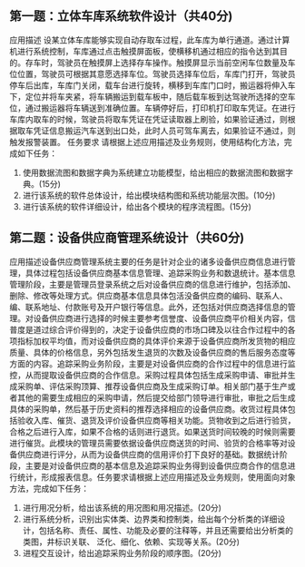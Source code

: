 ## 第一题：立体车库系统软件设计（共40分)
应用描述
设某立体车库能够实现自动存取车过程，此车库为单行通道。通过计算机进行系统控制，车库通过点击触摸屏面板，使横移机通过相应的指令达到其目的。存车时，驾驶员在触摸屏上选择存车操作。触摸屏显示当前空闲车位数量及车位位置，驾驶员可根据其意愿选择车位。驾驶员选择车位后，车库门打开，驾驶员停车后出库，车库门关闭，载车台进行旋转，横移到车库门口时，搬运器将伸入车下，定位并将车夹紧，将车辆搬运到载车板中，随后载车板到达驾驶所选择的空车位，通过搬运器将车辆送到准确位置。车辆停好后，打印机打印取车凭证。在进行车库内取车的时候，驾驶员将取车凭证在凭证读取器上刷验，如果验证通过，则根据取车凭证信息搬运汽车送到出口处，此时人员可驾车离去，如果验证不通过，则触发报警装置。
任务要求
请根据上述应用描述及业务规则，使用结构化方法，完成如下任务：
1. 使用数据流图和数据字典为系统建立功能模型，给出相应的数据流图和数据字典。(15分)
2. 进行该系统的软件总体设计，给出模块结构图和系统功能层次图。(10分)
3. 进行该系统的软件详细设计，给出各个模块的程序流程图。(15分)

## 第二题：设备供应商管理系统设计（共60分)
应用描述设备供应商管理系统主要的任务是针对企业的诸多设备供应商信息进行管理，具体过程包括设备供应商基本信息管理、追踪采购业务和数退统计。基本信息管理阶段，主要是管理员登录系统之后对设备供应商的信息进行维护，包括添加、删除、修改等处理方式。供应商基本信息具体包活没备供应商的编码、联系人、编、联系地址、付款账号及开户银行等信息。此外，还包括对供应商选择信息的管理。对设备供应商进行选择的时候主要参考信誉度、设备供应商平价相关内容，信普度是道过综合评价得到的，决定于设备供应商的市场口碑及以往合作过程中的各项指标加权平均值，而对设备供应商的具体评价来源于设备供应商所发货物的相应质量、具体的价格信息，另外包括发生退货的次数及设备供应商的售后服务态度等方面的内容。追踪采购业务阶段，主要是对设备供应商的合作过程中的信息进行监控，从而提取设备供应商的合作信息。采购过程具体包括生成采购申请、审批并生成采购单、评估采购顶算、推荐设备供应商及生成采购订单。相关部门基于生产或者其他的需要生成相应的采购申请，然后提交给部门领导进行审批，审批之后生成具体的采购单，然后基于历史资料的推荐选择相应的设备供应商。收货过程具体包括验收入库、催货、退货及评价设备供应商等相关功能。货物收到之后进行验货，合格之后进行入库，如果不合格的话则进行退货。如果送货时间较晚的时候则需要进行催货。此模块的管理员需要依据设备供应商送货的时间、验货的合格率等对设备供应商进行评分，从而为设备供应商的信用评价打下良好的基础。数据统计阶段，主要是对设备供应商的基本信息及追踪采购业务得到设备供应商合作的信息进行统计，形成报表信息。任务要求请根据上述应用描述及业务规则，使用面向对象方法，完成如下任务：
1. 进行用况分析，给出该系统的用况图和用况描述。(20分)
2. 进行系统分析，识别出实体类、边界类和控制类，给出每个分析类的详细设计，包括名称、责任、属性、功能及必要的注释等，并且还需要给出分析类的类图，井标识关联、 泛化、细化、依赖、实现等关系。(20分)
3. 进程交互设计，给出追踪采购业务阶段的顺序图。(20分)
